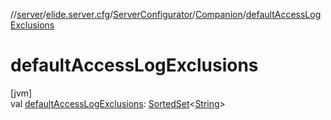 //[server](../../../../index.md)/[elide.server.cfg](../../index.md)/[ServerConfigurator](../index.md)/[Companion](index.md)/[defaultAccessLogExclusions](default-access-log-exclusions.md)

# defaultAccessLogExclusions

[jvm]\
val [defaultAccessLogExclusions](default-access-log-exclusions.md): [SortedSet](https://docs.oracle.com/javase/8/docs/api/java/util/SortedSet.html)&lt;[String](https://kotlinlang.org/api/latest/jvm/stdlib/kotlin/-string/index.html)&gt;

